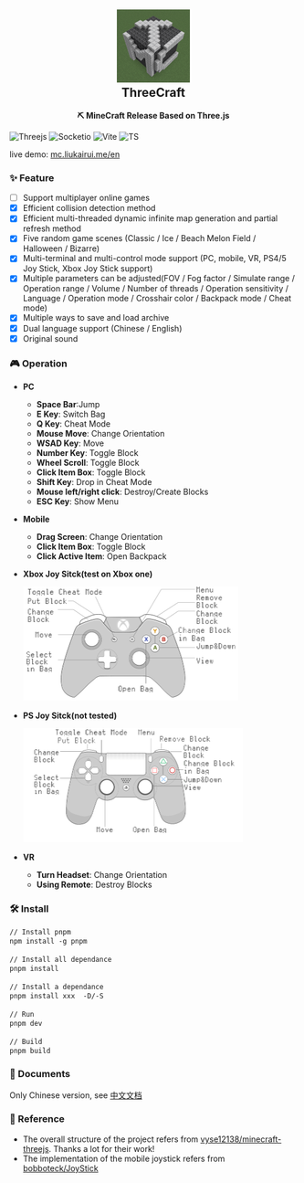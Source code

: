 <h2 align="center">
<img src="./doc/img/logo.png" width="128" height="128"/>
<br/>ThreeCraft
</h2>

<p align="center"><strong>⛏ MineCraft Release Based on Three.js</strong></p>

![Threejs](https://img.shields.io/badge/Three.js-000000?style=flat-square&logo=Three.js&logoColor=white) ![Socketio](https://img.shields.io/badge/Socket.io-010101?style=flat-square&logo=Socket.io&logoColor=white) ![Vite](https://img.shields.io/badge/Vite-646CFF?style=flat-square&logo=Vite&logoColor=white) ![TS](https://img.shields.io/badge/TypeScript-3178C6?style=flat-square&logo=TypeScript&logoColor=white)

live demo: [mc.liukairui.me/en](https://mc.liukairui.me/en)

### ✨ Feature

- [ ] Support multiplayer online games
- [x] Efficient collision detection method
- [x] Efficient multi-threaded dynamic infinite map generation and partial refresh method
- [x] Five random game scenes (Classic / Ice / Beach Melon Field / Halloween / Bizarre)
- [x] Multi-terminal and multi-control mode support (PC, mobile, VR, PS4/5 Joy Stick, Xbox Joy Stick support)
- [x] Multiple parameters can be adjusted(FOV / Fog factor / Simulate range / Operation range / Volume / Number of threads / Operation sensitivity / Language / Operation mode / Crosshair color / Backpack mode / Cheat mode)
- [x] Multiple ways to save and load archive
- [x] Dual language support (Chinese / English)
- [x] Original sound

### 🎮️ Operation

- **PC**

  - **Space Bar**:Jump
  - **E Key**: Switch Bag
  - **Q Key**: Cheat Mode
  - **Mouse Move**: Change Orientation
  - **WSAD Key**: Move
  - **Number Key**: Toggle Block
  - **Wheel Scroll**: Toggle Block
  - **Click Item Box**: Toggle Block
  - **Shift Key**: Drop in Cheat Mode
  - **Mouse left/right click**: Destroy/Create Blocks
  - **ESC Key**: Show Menu

- **Mobile**

  - **Drag Screen**: Change Orientation
  - **Click Item Box**: Toggle Block
  - **Click Active Item**: Open Backpack

- **Xbox Joy Sitck(test on Xbox one)**

  <img src="./doc/img/xbox-en.png" height="200px"/>

- **PS Joy Sitck(not tested)**

  <img src="./doc/img/ps-en.png" height="200px"/>

- **VR**
  - **Turn Headset**: Change Orientation
  - **Using Remote**: Destroy Blocks

### 🛠️ Install

```shell
// Install pnpm
npm install -g pnpm

// Install all dependance
pnpm install

// Install a dependance
pnpm install xxx  -D/-S

// Run
pnpm dev

// Build
pnpm build
```

### 📃 Documents

Only Chinese version, see [中文文档](./README-CN.md)

### 🥰 Reference

- The overall structure of the project refers from [vyse12138/minecraft-threejs](https://github.com/vyse12138/minecraft-threejs). Thanks a lot for their work!
- The implementation of the mobile joystick refers from [bobboteck/JoyStick](https://github.com/bobboteck/JoyStick)
